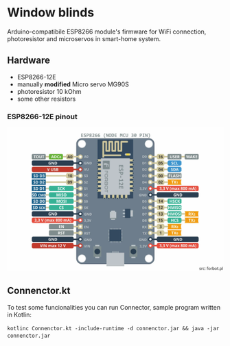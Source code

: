 # Window blinds
Arduino-compatibile ESP8266 module's firmware for WiFi connection, photoresistor and microservos in smart-home system.

## Hardware
* ESP8266-12E
* manually **modified** Micro servo MG90S
* photoresistor 10 kOhm
* some other resistors

### ESP8266-12E pinout
![pinout.png](docs/pinout.png) 


## Connenctor.kt

To test some funcionalities you can run Connector, sample program written in Kotlin:

```kotlinc Connenctor.kt -include-runtime -d connenctor.jar && java -jar connenctor.jar```